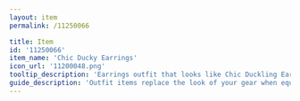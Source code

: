 ```yaml
---
layout: item
permalink: /11250066

title: Item
id: '11250066'
item_name: 'Chic Ducky Earrings'
icon_url: '11200048.png'
tooltip_description: 'Earrings outfit that looks like Chic Duckling Earrings.'
guide_description: 'Outfit items replace the look of your gear when equipped.'
---
```

